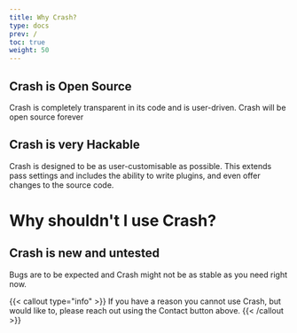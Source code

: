 ```yaml
---
title: Why Crash?
type: docs
prev: /
toc: true
weight: 50
---
```


## Crash is Open Source

Crash is completely transparent in its code and is user-driven.
Crash will be open source forever

## Crash is very Hackable

Crash is designed to be as user-customisable as possible. This extends pass settings and includes the ability to write plugins, and even offer changes to the source code.

# Why shouldn't I use Crash?

## Crash is new and untested

Bugs are to be expected and Crash might not be as stable as you need right now.

{{< callout type="info" >}}
If you have a reason you cannot use Crash, but would like to, please reach out using the Contact button above.
{{< /callout >}}
